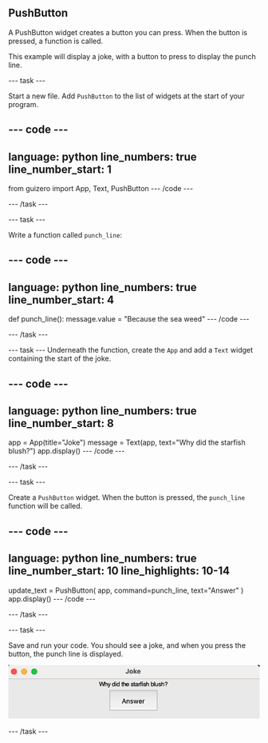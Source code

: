 ## PushButton 

A PushButton widget creates a button you can press. When the button is pressed, a function is called.

This example will display a joke, with a button to press to display the punch line.

--- task ---

Start a new file. Add `PushButton` to the list of widgets at the start of your program.

--- code ---
---
language: python
line_numbers: true
line_number_start: 1
---
from guizero import App, Text, PushButton
--- /code ---

--- /task ---


--- task ---

Write a function called `punch_line`:

--- code ---
---
language: python
line_numbers: true
line_number_start: 4
---
def punch_line():
    message.value = "Because the sea weed"
--- /code ---

--- /task ---


--- task ---
Underneath the function, create the `App` and add a `Text` widget containing the start of the joke.

--- code ---
---
language: python
line_numbers: true
line_number_start: 8
---
app = App(title="Joke")
message = Text(app, text="Why did the starfish blush?")
app.display()
--- /code ---

--- /task ---

--- task ---

Create a `PushButton` widget. When the button is pressed, the `punch_line` function will be called.

--- code ---
---
language: python
line_numbers: true
line_number_start: 10
line_highlights: 10-14
---
update_text = PushButton(
    app, 
    command=punch_line, 
    text="Answer"
)
app.display()
--- /code ---

--- /task ---


--- task ---

Save and run your code. You should see a joke, and when you press the button, the punch line is displayed. 

![GUI with text 'Why did the starfish blush?' and button labelled answer](images/display-joke.png)

--- /task ---

